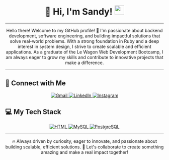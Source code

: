 <h1 align="center">
  🌟 Hi, I'm Sandy!  
  <a href="https://github.com/SandyyRamos" target="_self">
    <img src="https://media.giphy.com/media/hvRJCLFzcasrR4ia7z/giphy.gif" width="30">
  </a>
</h1>

<hr>

<p align="center">
  Hello there! Welcome to my GitHub profile! 👋 I'm passionate about backend development, software engineering, and building impactful solutions that solve real-world problems. With a strong foundation in Ruby and a deep interest in system design, I strive to create scalable and efficient applications. As a graduate of the Le Wagon Web Development Bootcamp, I am always eager to grow my skills and contribute to innovative projects that make a difference.
</p>

<hr>

## 🤝 Connect with Me  

<p align="center">
  <a href="mailto:sandra.alvarez.ramos18@gmail.com">
    <img src="https://img.shields.io/badge/gmail-%23EA4335.svg?style=plastic&logo=gmail&logoColor=white" alt="Gmail"/>
  </a>
  <a href="https://www.linkedin.com/in/sandra-veronica-alvarez-ramos/">
    <img src="https://img.shields.io/badge/linkedin-%230A66C2.svg?style=plastic&logo=linkedin&logoColor=white" alt="LinkedIn"/>
  </a>
  <a href="https://www.instagram.com/sandyyramos/">
    <img src="https://img.shields.io/badge/Instagram-%23E4405F.svg?style=plastic&logo=instagram&logoColor=white" alt="Instagram"/>
  </a>
</p>

## 💻 My Tech Stack  

<p align="center">
  <a href="https://developer.mozilla.org/en-US/docs/Web/HTML">
    <img alt="HTML" src="https://img.shields.io/badge/HTML5-%23E34F26.svg?style=plastic&logo=html5&logoColor=white">
  </a>
  <a href="https://www.mysql.com/">
    <img alt="MySQL" src="https://img.shields.io/badge/MySQL-%234479A1.svg?style=plastic&logo=mysql&logoColor=white">
  </a>
  <a href="https://www.postgresql.org/">
    <img alt="PostgreSQL" src="https://img.shields.io/badge/PostgreSQL-%23336791.svg?style=plastic&logo=postgresql&logoColor=white">
  </a>
</p>

<hr>

<p align="center">
  🔥 Always driven by curiosity, eager to innovate, and passionate about building scalable, efficient solutions.  
  🚀 Let's collaborate to create something amazing and make a real impact together!
</p>
